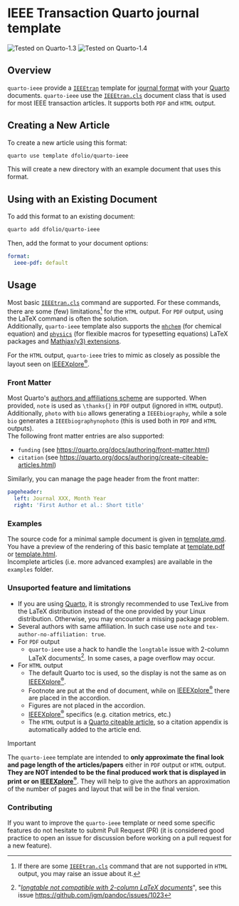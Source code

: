 # IEEE Transaction Quarto journal template

![Tested on Quarto-1.3](https://img.shields.io/badge/quarto-1.3-blue?label=quarto)
![Tested on Quarto-1.4](https://img.shields.io/badge/quarto-1.4-blue?label=quarto)

## Overview

`quarto-ieee` provide a [`IEEEtran`][`IEEEtran.cls`] template for [journal format](https://quarto.org/docs/journals/formats.html) with your [Quarto](https://quarto.org/) documents.
`quarto-ieee` use the [`IEEEtran.cls`] document class that is used for most IEEE transaction articles.
It supports both `PDF` and `HTML` output.

[`IEEEtran.cls`]: https://ctan.org/pkg/ieeetran "Document class for IEEE Transactions journals and conferences"

## Creating a New Article

To create a new article using this format:

``` bash
quarto use template dfolio/quarto-ieee
```

This will create a new directory with an example document that uses this format.

## Using with an Existing Document

To add this format to an existing document:

``` bash
quarto add dfolio/quarto-ieee
```

Then, add the format to your document options:

``` yaml
format:
  ieee-pdf: default
```

## Usage

Most basic [`IEEEtran.cls`] command are supported.
For  these commands, there are some (few) limitations[^HTML-limit] for the `HTML` output.
For `PDF` output, using the LaTeX command is often the solution.
\
Additionally, `quarto-ieee` template also supports the [`mhchem`](https://ctan.org/pkg/mhchem) (for chemical equation) 
and [`physics`](https://ctan.org/pkg/physics) (for flexible macros for typesetting equations) LaTeX packages 
and [Mathjax(v3) extensions](https://docs.mathjax.org/en/latest/input/tex/extensions/index.html).

[^HTML-limit]: If there are some [`IEEEtran.cls`] command that are not supported in `HTML` output, you may raise an issue about it.

For the  `HTML` output, `quarto-ieee` tries to mimic as closely as possible the layout seen on [IEEEXplore<sup>®</sup>].

### Front Matter

Most Quarto's [authors and affiliations scheme](https://quarto.org/docs/journals/authors.html) are supported.
When provided, `note` is used as `\thanks{}` in `PDF` output (ignored in `HTML` output).
Additionally, `photo` with `bio` allows generating a `IEEEbiography`, while a sole `bio` generates a `IEEEbiographynophoto` (this is used both in `PDF` and `HTML` outputs).
\
The following front matter entries are also supported:

- `funding` (see <https://quarto.org/docs/authoring/front-matter.html>)
- `citation` (see <https://quarto.org/docs/authoring/create-citeable-articles.html>)

Similarly, you can manage the page header from the front matter:

```yaml
pageheader:
  left: Journal XXX, Month Year
  right: 'First Author et al.: Short title'
```

### Examples

The source code for a minimal sample document is given in [template.qmd](template.qmd).
You have a preview of the rendering of this basic template at [template.pdf](https://dfolio.fr/posts/quarto-ieee/template.pdf) or  [template.html](https://dfolio.fr/posts/quarto-ieee/template.html). \
Incomplete articles (i.e. more advanced examples) are available in the `examples` folder.

### Unsuported feature and limitations

- If you are using [Quarto](https://quarto.org), it is strongly recommended to use TexLive from the LaTeX distribution instead of the one provided by your Linux distribution.
  Otherwise, you may encounter a missing package problem.
- Several authors with same affiliation. 
  In such case use `note` and `tex-author-no-affiliation: true`.
- For `PDF` output
  - `quarto-ieee` use a hack to handle the `longtable` issue with  2-column LaTeX documents[^longtable].
    In some cases, a page overflow may occur.
- For `HTML` output
  - The default Quarto toc is used, so the display is not the same as on [IEEEXplore<sup>®</sup>].
  - Footnote are put at the end of document, while on [IEEEXplore<sup>®</sup>] there are placed in the accordion.
  - Figures are not placed in the accordion.
  - [IEEEXplore<sup>®</sup>] specifics (e.g. citation metrics, etc.)
  - The `HTML` output is a  [Quarto citeable article](https://quarto.org/docs/authoring/create-citeable-articles.html), so a citation appendix is automatically added to the article end.

[^longtable]: "_[longtable not compatible with 2-column LaTeX documents](https://github.com/jgm/pandoc/issues/1023>)_", see this issue <https://github.com/jgm/pandoc/issues/1023>
  
> [!IMPORTANT]
> The `quarto-ieee` template are intended to **only approximate the final look and page length of the articles/papers** either in `PDF` output or `HTML` output. 
> **They are NOT intended to be the final produced work that is displayed in print or on [IEEEXplore<sup>®</sup>]**.
> They will help to give the authors an approximation of the number of pages and layout that will be in the final version. 

### Contributing

If you want to improve the `quarto-ieee` template or need some specific features do not hesitate to submit Pull Request (PR) (it is considered good practice to open an issue for discussion before working on a pull request for a new feature).

[IEEEXplore<sup>®</sup>]: <https://ieeexplore.ieee.org/>
